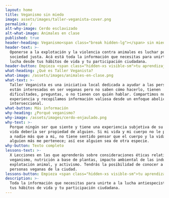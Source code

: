 ```yaml
---
layout: home
title: Veganismo sin miedo
image: assets/images/taller-veganista-cover.png
permalink: /
alt-why-image: Cerdo esclavizado
alt-what-image: Animales en clase
published: true
header-heading: Veganismo<span class="break hidden-lg"></span> sin miedo
header-text: >-
  Oponerse a la explotación y la violencia contra animales es luchar por
  sociedad justa. Acá está toda la información que necesitas para unirte a esta
  lucha desde tus hábitos de vida y tu participación ciudadana.
header-button: Empieza <span class="hidden-xs visible-sm">tu aprendizaje</span> ahora
what-heading: ¿Qué es Taller Veganista?
what-image: /assets/images/animales-en-clase.png
what-text: >-
  Taller Veganista es una iniciativa local dedicada a ayudar a las personas que
  están interesadas en ser veganas pero no saben cómo hacerlo, tienen
  dificultades, preguntas, o no tienen con quién hablar. Compartimos nuestra
  experiencia y recopilamos información valiosa desde un enfoque abolicionista e
  interseccional.
what-button: Más información
why-heading: ¿Porqué veganismo?
why-image: /assets/images/cerdo-enjaulado.png
why-text: >-
  Porque ningún ser que siente y tiene una experiencia subjetiva de su propia
  vida debería ser propiedad de alguien. Si mi vida y mi cuerpo no le pertenecen
  a nadie más que a mi, no tiene sentido pensar que el cuerpo y la vida de
  alguien más me pertenece; así ese alguien sea de otra especie.
why-button: Texto completo
lessons-text: >-
  X Lecciones en las que aprenderás sobre consideraciones éticas relativas al
  veganismo, nutrición a base de plantas, impacto ambiental de las industrias de
  explotación animal, y activismo. Tendrás la posibilidad de conocer a más
  personas veganas de la ciudad.
lessons-button: Empieza <span class="hidden-xs visible-sm">tu aprendizaje</span> ahora
description: >-
  Toda la información que necesitas para unirte a la lucha antiespecista desde
  tus hábitos de vida y tu participación ciudadana.
---
```


